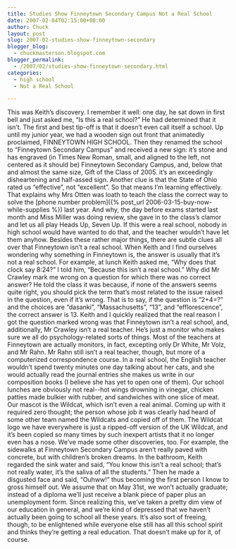 ```yaml
---
title: Studies Show Finneytown Secondary Campus Not a Real School
date: 2007-02-04T02:15:00+00:00
author: Chuck
layout: post
slug: 2007-02-studies-show-finneytown-secondary
blogger_blog:
  - chuckmasterson.blogspot.com
blogger_permalink:
  - /2007/02/studies-show-finneytown-secondary.html
categories:
  - high school
  - Not a Real School

---
```

This was Keith’s discovery. I remember it well: one day, he sat down in first
bell and just asked me, “Is this a real school?” He had determined that it
isn’t. The first and best tip-off is that it doesn’t even call itself a school.
Up until my junior year, we had a wooden sign out front that animatedly
proclaimed, FINNEYTOWN HIGH SCHOOL. Then they renamed the school to “Finneytown
Secondary Campus” and received a new sign: it’s stone and has engraved (in
Times New Roman, small, and aligned to the left, not centered as it should be)
<span class="small-caps">Finneytown Secondary Campus,</span> and, below that
and almost the same size, <span class="small-caps">Gift of the Class of
2005</span>. it’s an exceedingly disheartening and half-assed sign. Another
clue is that the State of Ohio rated us “effective”, not “excellent”. So that
means I’m learning effectively. That explains why Mrs Otten was loath to teach
the class the correct way to solve the [phone number problem]({% post_url
2006-03-15-buy-now-while-supplies %}) last year. And why, the day before exams
started last month and Miss Miller was doing review, she gave in to the class’s
clamor and let us all play Heads Up, Seven Up. If this were a real school,
nobody in high school would have wanted to do that, and the teacher wouldn’t
have let them anyhow. Besides these rather major things, there are subtle clues
all over that Finneytown isn’t a real school. When Keith and I find ourselves
wondering why something in Finneytown is, the answer is usually that it’s not a
real school. For example, at lunch Keith asked me, “Why does that clock say
8:24?” I told him, “Because this isn’t a real school.” Why did Mr Crawley mark
me wrong on a question for which there was no correct answer? He told the class
it was because, if none of the answers seems quite right, you should pick the
term that’s most related to the issue raised in the question, even if it’s
wrong. That is to say, if the question is “2+4=?” and the choices are
“dasanki”, “Massachusetts”, “13”, and “efflorescence”, the correct answer is
13\. Keith and I quickly realized that the real reason I got the question marked
wrong was that Finneytown isn’t a real school, and, additionally, Mr Crawley
isn’t a real teacher. He’s just a monitor who makes sure we all do
psychology-related sorts of things. Most of the teachers at Finneytown are
actually monitors, in fact, excepting only Dr White, Mr Volz, and Mr Rahn. Mr
Rahn still isn’t a real teacher, though, but more of a computerized
correspondence course. In a real school, the English teacher wouldn’t spend
twenty minutes one day talking about her cats, and she would actually read the
journal entries she makes us write in our composition books (I believe she has
yet to open one of them). Our school lunches are obviously not real--hot wings
drowning in vinegar, chicken patties made bulkier with rubber, and sandwiches
with one slice of meat. Our mascot is the Wildcat, which isn’t even a real
animal. Coming up with it required zero thought; the person whose job it was
clearly had heard of some other team named the Wildcats and copied off of them.
The Wildcat logo we have everywhere is just a ripped-off version of the UK
Wildcat, and it’s been copied so many times by such inexpert artists that it no
longer even has a nose. We’ve made some other discoveries, too. For example,
the sidewalks at Finneytown Secondary Campus aren’t really paved with concrete,
but with children’s broken dreams. In the bathroom, Keith regarded the sink
water and said, “You know this isn’t a real school; that’s not really water,
it’s the saliva of all the students.” Then he made a disgusted face and said,
“Ouhww!” thus becoming the first person I know to gross himself out. We assume
that on May 31st, we won’t actually graduate; instead of a diploma we’ll just
receive a blank piece of paper plus an unemployment form. Since realizing this,
we’ve taken a pretty dim view of our education in general, and we’re kind of
depressed that we haven’t actually been going to school all these years. It’s
also sort of freeing, though, to be enlightened while everyone else still has
all this school spirit and thinks they’re getting a real education. That
doesn’t make up for it, of course.
